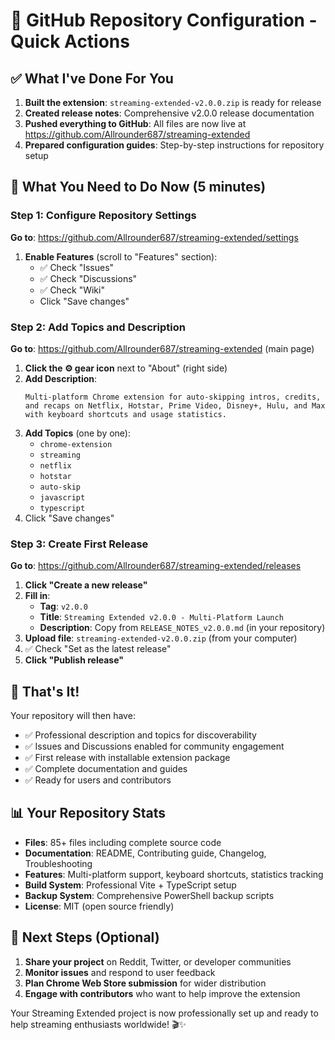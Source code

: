 # 🚀 GitHub Repository Configuration - Quick Actions

## ✅ What I've Done For You

1. **Built the extension**: `streaming-extended-v2.0.0.zip` is ready for release
2. **Created release notes**: Comprehensive v2.0.0 release documentation
3. **Pushed everything to GitHub**: All files are now live at https://github.com/Allrounder687/streaming-extended
4. **Prepared configuration guides**: Step-by-step instructions for repository setup

## 🎯 What You Need to Do Now (5 minutes)

### Step 1: Configure Repository Settings
**Go to**: https://github.com/Allrounder687/streaming-extended/settings

1. **Enable Features** (scroll to "Features" section):
   - ✅ Check "Issues"
   - ✅ Check "Discussions" 
   - ✅ Check "Wiki"
   - Click "Save changes"

### Step 2: Add Topics and Description
**Go to**: https://github.com/Allrounder687/streaming-extended (main page)

1. **Click the ⚙️ gear icon** next to "About" (right side)
2. **Add Description**:
   ```
   Multi-platform Chrome extension for auto-skipping intros, credits, and recaps on Netflix, Hotstar, Prime Video, Disney+, Hulu, and Max with keyboard shortcuts and usage statistics.
   ```
3. **Add Topics** (one by one):
   - `chrome-extension`
   - `streaming`
   - `netflix`
   - `hotstar`
   - `auto-skip`
   - `javascript`
   - `typescript`
4. Click "Save changes"

### Step 3: Create First Release
**Go to**: https://github.com/Allrounder687/streaming-extended/releases

1. **Click "Create a new release"**
2. **Fill in**:
   - **Tag**: `v2.0.0`
   - **Title**: `Streaming Extended v2.0.0 - Multi-Platform Launch`
   - **Description**: Copy from `RELEASE_NOTES_v2.0.0.md` (in your repository)
3. **Upload file**: `streaming-extended-v2.0.0.zip` (from your computer)
4. ✅ Check "Set as the latest release"
5. **Click "Publish release"**

## 🎉 That's It!

Your repository will then have:
- ✅ Professional description and topics for discoverability
- ✅ Issues and Discussions enabled for community engagement
- ✅ First release with installable extension package
- ✅ Complete documentation and guides
- ✅ Ready for users and contributors

## 📊 Your Repository Stats

- **Files**: 85+ files including complete source code
- **Documentation**: README, Contributing guide, Changelog, Troubleshooting
- **Features**: Multi-platform support, keyboard shortcuts, statistics tracking
- **Build System**: Professional Vite + TypeScript setup
- **Backup System**: Comprehensive PowerShell backup scripts
- **License**: MIT (open source friendly)

## 🌟 Next Steps (Optional)

1. **Share your project** on Reddit, Twitter, or developer communities
2. **Monitor issues** and respond to user feedback
3. **Plan Chrome Web Store submission** for wider distribution
4. **Engage with contributors** who want to help improve the extension

Your Streaming Extended project is now professionally set up and ready to help streaming enthusiasts worldwide! 🎬✨